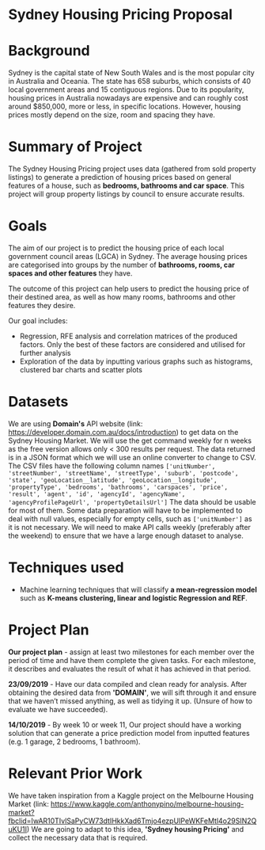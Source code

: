 Sydney Housing Pricing Proposal
===

# Background
Sydney is the capital state of New South Wales and is the most popular city in Australia and Oceania. The state has 658 suburbs, which consists of 40 local government areas and 15 contiguous regions. Due to its popularity, housing prices in Australia nowadays are expensive and can roughly cost around $850,000, more or less, in specific locations. However, housing prices mostly depend on the size, room and spacing they have.

# Summary of Project
The Sydney Housing Pricing project uses data (gathered from sold property listings) to generate a prediction of housing prices based on general features of a house, such as __bedrooms, bathrooms and car space__. This project will group property listings by council to ensure accurate results.

# Goals
The aim of our project is to predict the housing price of each local government council areas (LGCA) in Sydney. The average housing prices are categorised into groups by the number of __bathrooms, rooms, car spaces and other features__ they have.
   
The outcome of this project can help users to predict the housing price of their destined area, as well as how many rooms, bathrooms and other features they desire.

Our goal includes:
* Regression, RFE analysis and correlation matrices of the produced factors. Only the best of these factors are considered and utilised for further analysis
* Exploration of the data by inputting various graphs such as histograms, clustered bar charts and scatter plots

# Datasets
We are using **Domain's** API website (link: https://developer.domain.com.au/docs/introduction) to get data on the Sydney Housing Market.
We will use the get command weekly for n weeks as the free version allows only < 300 results per request.
The data returned is in a JSON format which we will use an online converter to change to CSV.
The CSV files have the following column names 
`['unitNumber', 'streetNumber', 'streetName', 'streetType', 'suburb', 'postcode', 'state', 'geoLocation__latitude', 'geoLocation__longitude', 'propertyType', 'bedrooms', 'bathrooms', 'carspaces', 'price', 'result', 'agent', 'id', 'agencyId', 'agencyName', 'agencyProfilePageUrl', 'propertyDetailsUrl']`
The data should be usable for most of them. Some data preparation will have to be implemented to deal with null values, especially for empty cells, such as `['unitNumber']` as it is not necessary.
We will need to make API calls weekly (preferably after the weekend) to ensure that we have a large enough dataset to analyse.

# Techniques used
* Machine learning techniques that will classify **a mean-regression model** such as __K-means clustering, linear and logistic Regression and REF__.


# Project Plan
**Our project plan** - assign at least two milestones for each member over the period of time and have them complete the given tasks. For each milestone, it describes and evaluates the result of what it has achieved in that period. 

**23/09/2019** - Have our data compiled and clean ready for analysis. After obtaining the desired data from **'DOMAIN'**, we will sift through it and ensure that we haven’t missed anything, as well as tidying it up. (Unsure of how to evaluate we have succeeded).

**14/10/2019** - By week 10 or week 11, Our project should have a working solution that can generate a price prediction model from inputted features (e.g. 1 garage, 2 bedrooms, 1 bathroom).

# Relevant Prior Work
We have taken inspiration from a Kaggle project on the Melbourne Housing Market (link: https://www.kaggle.com/anthonypino/melbourne-housing-market?fbclid=IwAR10TIvlSaPyCW73dtIHkkXad6Tmjo4ezpUIPeWKFeMtl4o29SIN2QuKU1I)
We are going to adapt to this idea, **'Sydney housing Pricing'** and collect the necessary data that is required.

